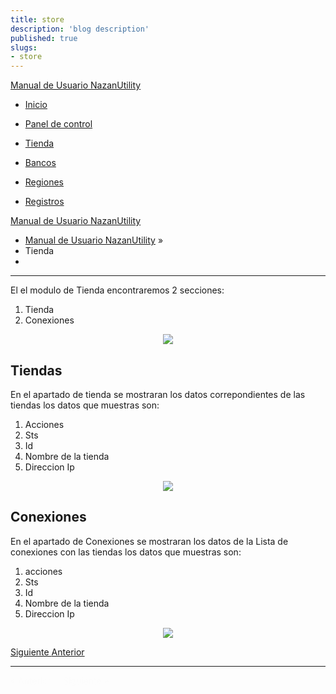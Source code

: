 ```yaml
---
title: store
description: 'blog description'
published: true
slugs:
- store
---
```


  <div class="wy-grid-for-nav"}>
    <nav data-toggle="wy-nav-shift" class="wy-nav-side stickynav">
    <div class="wy-side-scroll">
      <div class="wy-side-nav-search">
        <a href=".." class="icon icon-home"> Manual de Usuario NazanUtility</a>
      </div>
      <div class="wy-menu wy-menu-vertical" data-spy="affix" role="navigation" aria-label="main navigation">
                <ul>
                    <li class="toctree-l1"><a class="reference internal" href="blog/home">Inicio</a>
                    </li>
                </ul>
                <ul>
                    <li class="toctree-l1"><a class="reference internal" href="blog/dashboard/">Panel de control</a>
                    </li>
                </ul>
                <ul class="current">
                    <li class="toctree-l1 current"><a class="reference internal current" href="blog/store">Tienda</a>
                    </li>
                </ul>
                <ul>
                    <li class="toctree-l1"><a class="reference internal" href="blog/banks/">Bancos</a>
                    </li>
                </ul>
                <ul>
                    <li class="toctree-l1"><a class="reference internal" href="blog/regions/">Regiones</a>
                    </li>
                </ul>
                <ul>
                    <li class="toctree-l1"><a class="reference internal" href="blog/crud/">Registros</a>
                    </li>
                </ul>
      </div>
    </div>
    </nav>
<div>
<section data-toggle="wy-nav-shift" class="wy-nav-content-wrap">
  <nav class="wy-nav-top" role="navigation" aria-label="top navigation">
    <i data-toggle="wy-nav-top" class="fa fa-bars"></i>
    <a href="..">Manual de Usuario NazanUtility</a>
  </nav>
  <div class="wy-nav-content">
    <div class="rst-content">
      <div role="navigation" aria-label="breadcrumbs navigation">
        <ul class="wy-breadcrumbs">
          <li><a href="..">Manual de Usuario NazanUtility</a> &raquo;</li>
          <li>Tienda</li>
          <li class="wy-breadcrumbs-aside">
          </li>
        </ul>
        <hr />
      </div>
      <div role="main">
        <div class="section">
          <p>El el modulo de Tienda encontraremos 2 secciones:</p>
          <ol>
            <li>Tienda</li>
            <li>Conexiones</li>
          </ol>
          <p>
            <center><img src="assets/img/tiendas.png"></center>
          </p>
          <h2 id="tiendas">Tiendas</h2>
          <p>En el apartado de tienda se mostraran los datos correpondientes de las tiendas
            los datos que muestras son:</p>
          <ol>
            <li>Acciones</li>
            <li>Sts</li>
            <li>Id </li>
            <li>Nombre de la tienda</li>
            <li>Direccion Ip</li>
          </ol>
          <p>
            <center><img src="assets/img/inftiendas.png"></center>
          </p>
          <h2 id="conexiones">Conexiones</h2>
          <p>En el apartado de Conexiones se mostraran los datos de la Lista de conexiones con las tiendas
            los datos que muestras son:</p>
          <ol>
            <li>acciones</li>
            <li>Sts</li>
            <li>Id </li>
            <li>Nombre de la tienda</li>
            <li>Direccion Ip</li>
          </ol>
          <p>
            <center><img src="assets/img/infoconextienda.png"></center>
          </p>
        </div>
      </div>
      <footer>
        <div class="rst-footer-buttons" role="navigation" aria-label="footer navigation">
          <a href="blog/banks/" class="btn btn-neutral float-right" title="Bancos">Siguiente <span class="icon icon-circle-arrow-right"></span></a>
          <a href="blog/dashboard/" class="btn btn-neutral" title="Panel de control"><span class="icon icon-circle-arrow-left"></span> Anterior</a>
        </div>
        <hr />
      </footer>
    </div>
  </div>
</section>
</div>
<div class="rst-versions" role="note" aria-label="versions">
  <span class="rst-current-version" data-toggle="rst-current-version">
    <span><a href="blog/dashboard/" style="color: #fcfcfc;">&laquo; Anterior</a></span>
    <span style="margin-left: 15px"><a href="blog/banks/" style="color: #fcfcfc">Siguiente &raquo;</a></span>
  </span>
</div>